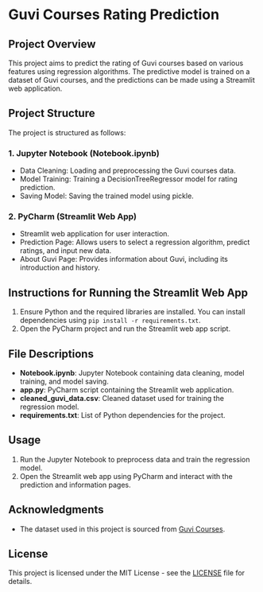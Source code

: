 # Guvi Courses Rating Prediction

## Project Overview
This project aims to predict the rating of Guvi courses based on various features using regression algorithms. The predictive model is trained on a dataset of Guvi courses, and the predictions can be made using a Streamlit web application.

## Project Structure
The project is structured as follows:

### 1. Jupyter Notebook (Notebook.ipynb)
- Data Cleaning: Loading and preprocessing the Guvi courses data.
- Model Training: Training a DecisionTreeRegressor model for rating prediction.
- Saving Model: Saving the trained model using pickle.

### 2. PyCharm (Streamlit Web App)
- Streamlit web application for user interaction.
- Prediction Page: Allows users to select a regression algorithm, predict ratings, and input new data.
- About Guvi Page: Provides information about Guvi, including its introduction and history.

## Instructions for Running the Streamlit Web App
1. Ensure Python and the required libraries are installed. You can install dependencies using `pip install -r requirements.txt`.
2. Open the PyCharm project and run the Streamlit web app script.

## File Descriptions
- **Notebook.ipynb**: Jupyter Notebook containing data cleaning, model training, and model saving.
- **app.py**: PyCharm script containing the Streamlit web application.
- **cleaned_guvi_data.csv**: Cleaned dataset used for training the regression model.
- **requirements.txt**: List of Python dependencies for the project.

## Usage
1. Run the Jupyter Notebook to preprocess data and train the regression model.
2. Open the Streamlit web app using PyCharm and interact with the prediction and information pages.

## Acknowledgments
- The dataset used in this project is sourced from [Guvi Courses](#).

## License
This project is licensed under the MIT License - see the [LICENSE](LICENSE) file for details.
